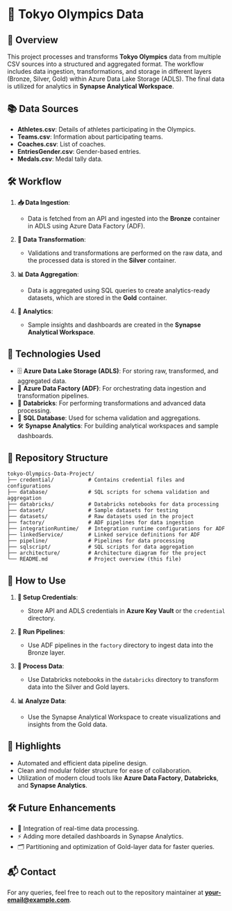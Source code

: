 # 🏅 Tokyo Olympics Data

## 🌟 Overview

This project processes and transforms **Tokyo Olympics** data from multiple CSV sources into a structured and aggregated format. The workflow includes data ingestion, transformations, and storage in different layers (Bronze, Silver, Gold) within Azure Data Lake Storage (ADLS). The final data is utilized for analytics in **Synapse Analytical Workspace**.

## 📚 Data Sources

- **Athletes.csv**: Details of athletes participating in the Olympics.
- **Teams.csv**: Information about participating teams.
- **Coaches.csv**: List of coaches.
- **EntriesGender.csv**: Gender-based entries.
- **Medals.csv**: Medal tally data.

## 🛠️ Workflow

1. **📥 Data Ingestion**:
   - Data is fetched from an API and ingested into the **Bronze** container in ADLS using Azure Data Factory (ADF).

2. **🔄 Data Transformation**:
   - Validations and transformations are performed on the raw data, and the processed data is stored in the **Silver** container.

3. **📊 Data Aggregation**:
   - Data is aggregated using SQL queries to create analytics-ready datasets, which are stored in the **Gold** container.

4. **🔎 Analytics**:
   - Sample insights and dashboards are created in the **Synapse Analytical Workspace**.

## 🔧 Technologies Used

- 🗄️ **Azure Data Lake Storage (ADLS)**: For storing raw, transformed, and aggregated data.
- 🔄 **Azure Data Factory (ADF)**: For orchestrating data ingestion and transformation pipelines.
- 🧱 **Databricks**: For performing transformations and advanced data processing.
- 📜 **SQL Database**: Used for schema validation and aggregations.
- 🛠️ **Synapse Analytics**: For building analytical workspaces and sample dashboards.

## 📂 Repository Structure
```plain.text
tokyo-Olympics-Data-Project/ 
├── credential/           # Contains credential files and configurations 
├── database/             # SQL scripts for schema validation and aggregation 
├── databricks/           # Databricks notebooks for data processing 
├── dataset/              # Sample datasets for testing 
├── datasets/             # Raw datasets used in the project 
├── factory/              # ADF pipelines for data ingestion 
├── integrationRuntime/   # Integration runtime configurations for ADF 
├── linkedService/        # Linked service definitions for ADF 
├── pipeline/             # Pipelines for data processing 
├── sqlscript/            # SQL scripts for data aggregation
├── architecture/         # Architecture diagram for the project
└── README.md             # Project overview (this file)
```

## 🚀 How to Use

1. **🔑 Setup Credentials**:
   - Store API and ADLS credentials in **Azure Key Vault** or the `credential` directory.

2. **🔄 Run Pipelines**:
   - Use ADF pipelines in the `factory` directory to ingest data into the Bronze layer.

3. **📂 Process Data**:
   - Use Databricks notebooks in the `databricks` directory to transform data into the Silver and Gold layers.

4. **📊 Analyze Data**:
   - Use the Synapse Analytical Workspace to create visualizations and insights from the Gold data.

## 🌟 Highlights
- Automated and efficient data pipeline design.
- Clean and modular folder structure for ease of collaboration.
- Utilization of modern cloud tools like **Azure Data Factory**, **Databricks**, and **Synapse Analytics**.

## 🛠️ Future Enhancements
- 🤖 Integration of real-time data processing.
- ⚡ Adding more detailed dashboards in Synapse Analytics.
- 🗂️ Partitioning and optimization of Gold-layer data for faster queries.

## 📬 Contact
For any queries, feel free to reach out to the repository maintainer at **[your-email@example.com](vignanpatchigolla5.com)**.

